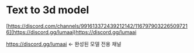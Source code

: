 # Text to 3d model

[https://discord.com/channels/991613372439212142/1167979032265097216](https://discord.gg/lumaai)https://discord.gg/lumaai 


https://discord.gg/lumaai <- 완성된 모델 전용 채널 
